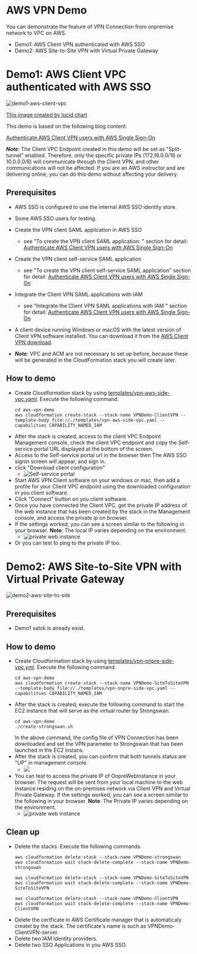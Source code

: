 # AWS VPN Demo 

You can demonstrate the feature of VPN Connection from onpremise network to VPC on AWS.

- Demo1: AWS Client VPN authenticated with AWS SSO
- Demo2: AWS Site-to-Site VPN with Virtual Private Gateway

# Demo1: AWS Client VPC authenticated with AWS SSO

![demo1-aws-client-vpc](./images/Client-VPN-Demo.png)

[This image created by lucid chart](https://lucid.app/lucidchart/invitations/accept/inv_09bd1e41-9c85-4f11-89bd-99bd1a028714?view_items=SkpcrWSvMDYQ%2CSkpcL0ALpZH1%2CRupcZK0qZsse%2CXtpcL24kwHfa%2CAupcPyusYpcS%2CUypcnsH5SAgv%2CSkpckB-e_dvM%2CSkpcqOsgqnbv%2CGvpcD-dOSxFO%2CovpcKnMWmutN%2CSkpc1PTlG5qO%2CCApc~VCwzivK%2CFApc3~t33TIR)

This demo is based on the following blog content.

[Authenticate AWS Client VPN users with AWS Single Sign-On](https://aws.amazon.com/jp/blogs/security/authenticate-aws-client-vpn-users-with-aws-single-sign-on/)

***Note***: The Client VPC Endpoint created in this demo will be set as "Split-tunnel" enabled. Therefore, only the specific private IPs (172.16.0.0/16 or 10.0.0.0/8) will communicate through the Client VPN, and other communications will not be affected. If you are an AWS instructor and are delivering online, you can do this demo without affecting your delivery.


## Prerequisites

- AWS SSO is configured to use the internal AWS SSO identity store.
- Some AWS SSO users for testing.
- Create the VPN client SAML application in AWS SSO
  - see "To create the VPN client SAML application:
" section for detail: [Authenticate AWS Client VPN users with AWS Single Sign-On](https://aws.amazon.com/jp/blogs/security/authenticate-aws-client-vpn-users-with-aws-single-sign-on/)
- Create the VPN client self-service SAML application
  - see "To create the VPN client self-service SAML application" section for detail: [Authenticate AWS Client VPN users with AWS Single Sign-On](https://aws.amazon.com/jp/blogs/security/authenticate-aws-client-vpn-users-with-aws-single-sign-on/)
- Integrate the Client VPN SAML applications with IAM
  - see "Integrate the Client VPN SAML applications with IAM
" section for detail: [Authenticate AWS Client VPN users with AWS Single Sign-On](https://aws.amazon.com/jp/blogs/security/authenticate-aws-client-vpn-users-with-aws-single-sign-on/)
- A client device running Windows or macOS with the latest version of Client VPN software installed. You can download it from the [AWS Client VPN download](https://aws.amazon.com/jp/blogs/security/authenticate-aws-client-vpn-users-with-aws-single-sign-on/#:~:text=AWS%20Client%20VPN%20download).

- ***Note***: VPC and ACM are not necessary to set up before, because these will be generated in the CloudFormation stack you will create later.

## How to demo

- Create Cloudformation stack by using [templates/vpn-aws-side-vpc.yaml](./templates/vpn-aws-side-vpc.yaml). Execute the following command.
  ```
  cd aws-vpn-demo
  aws cloudformation create-stack --stack-name VPNDemo-ClientVPN --template-body file://./templates/vpn-aws-side-vpc.yaml --capabilities CAPABILITY_NAMED_IAM

  ```
- After the stack is created, access to the client VPC Endpoint Management console, check the client VPC endpoint and copy the Self-service portal URL displayed at the bottom of the screen.
- Access to the Self-service portal url in the browser then The AWS SSO signin screen will appear, and sign in. 
- click "Download client configuration"
  - ![Self-service portal](./images/AWS_Client_VPN_Self-Service_Portal.png)
- Start AWS VPN Client software on your windows or mac, then add a profile for your Client VPC endpoint using the downloaded configuration in you client software.
- Click "Connect" button on you client software.
- Once you have connected the Client VPC, get the private IP address of the web instance that has been created by the stack in the Management console, and access the private ip on browser.
- If the settings worked, you can see a screen similar to the following in your browser. **Note**: The local IP varies depending on the environment.
  - ![private web instance](./images/Hello_private.png)
- Or you can test to ping to the private IP too.

# Demo2: AWS Site-to-Site VPN with Virtual Private Gateway

![demo2-aws-site-to-site](./images/Site-to-Site-VPN-Demo.png)

## Prerequisites
- Demo1 satck is already exist.

## How to demo

- Create Cloudformation stack by using [templates/vpn-onpre-side-vpc.yml](./templates/vpn-onpre-side-vpc.yaml). Execute the following command.
  ```
  cd aws-vpn-demo
  aws cloudformation create-stack --stack-name VPNDemo-SiteToSiteVPN --template-body file://./templates/vpn-onpre-side-vpc.yaml --capabilities CAPABILITY_NAMED_IAM
  ```
- After the stack is created, execute the following command to start the EC2 instance that will serve as the virtual router by Strongswan.
  ```
  cd aws-vpn-demo
  ./create-strongswan.sh
  ```
  In the above command, the config file of VPN Connection has been downloaded and set the VPN parameter to Strongswan that has been launched in the EC2 instans. 
- After the stack is created, you can confirm that both tunnels status are "UP" in management console.
  - ![](./images/VPN_Connections___VPC_Management_Console.png)
- You can test to access the private IP of OnpreWebInstance in your browser. The request will be sent from your local machine to the web instance residing on the on-premises network via Client VPN and Virtual Private Gateway. If the settings worked, you can see a screen similar to the following in your browser. **Note**: The Private IP varies depending on the environment.
  - ![private web instance](./images/Hello_onpre.png)

## Clean up

- Delete the stacks. Execute the following commands.
  ```
  aws cloudformation delete-stack --stack-name VPNDemo-strongswan
  aws cloudformation wait stack-delete-complete --stack-name VPNDemo-strongswan

  aws cloudformation delete-stack --stack-name VPNDemo-SiteToSiteVPN
  aws cloudformation wait stack-delete-complete --stack-name VPNDemo-SiteToSiteVPN
  
  aws cloudformation delete-stack --stack-name VPNDemo-ClientVPN
  aws cloudformation wait stack-delete-complete --stack-name VPNDemo-ClientVPN
  ```
- Delete the certficate in AWS Certificate manager that is automaticaly createt by the stack. The certificate's name is such as VPNDemo-ClientVPN-server.
- Delete two IAM Identity providers.
- Delete two SSO Applications in you AWS SSO.

